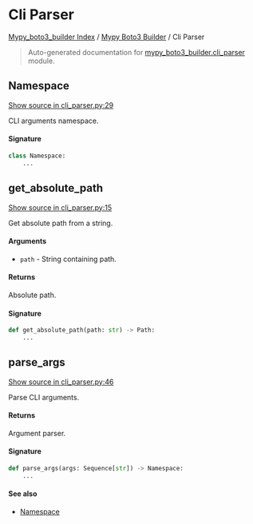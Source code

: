 # Cli Parser

[Mypy_boto3_builder Index](../README.md#mypy_boto3_builder-index) /
[Mypy Boto3 Builder](./index.md#mypy-boto3-builder) /
Cli Parser

> Auto-generated documentation for [mypy_boto3_builder.cli_parser](https://github.com/youtype/mypy_boto3_builder/blob/main/mypy_boto3_builder/cli_parser.py) module.

## Namespace

[Show source in cli_parser.py:29](https://github.com/youtype/mypy_boto3_builder/blob/main/mypy_boto3_builder/cli_parser.py#L29)

CLI arguments namespace.

#### Signature

```python
class Namespace:
    ...
```



## get_absolute_path

[Show source in cli_parser.py:15](https://github.com/youtype/mypy_boto3_builder/blob/main/mypy_boto3_builder/cli_parser.py#L15)

Get absolute path from a string.

#### Arguments

- `path` - String containing path.

#### Returns

Absolute path.

#### Signature

```python
def get_absolute_path(path: str) -> Path:
    ...
```



## parse_args

[Show source in cli_parser.py:46](https://github.com/youtype/mypy_boto3_builder/blob/main/mypy_boto3_builder/cli_parser.py#L46)

Parse CLI arguments.

#### Returns

Argument parser.

#### Signature

```python
def parse_args(args: Sequence[str]) -> Namespace:
    ...
```

#### See also

- [Namespace](#namespace)
